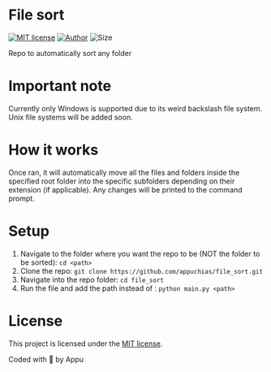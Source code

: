 # File sort
[![MIT license](https://img.shields.io/github/license/appuchias/file_sort?style=flat-square)](https://github.com/appuchias/file_sort/blob/master/LICENSE) 
[![Author](https://img.shields.io/badge/Project%20by-Appu-9cf?style=flat-square)](https://github.com/appuchias) 
![Size](https://img.shields.io/github/repo-size/appuchias/file_sort?color=orange&style=flat-square)

Repo to automatically sort any folder

# Important note
Currently only Windows is supported due to its weird backslash file system. Unix file systems will be added soon.

# How it works
Once ran, it will automatically move all the files and folders inside the specified root folder into the specific subfolders depending on their extension (if applicable).
Any changes will be printed to the command prompt.

# Setup
1. Navigate to the folder where you want the repo to be (NOT the folder to be sorted): `cd <path>`
2. Clone the repo: `git clone https://github.com/appuchias/file_sort.git`
3. Navigate into the repo folder: `cd file_sort`
4. Run the file and add the path instead of <path>: `python main.py <path>`

# License
This project is licensed under the [MIT license](https://github.com/appuchias/file_sort/blob/master/LICENSE).

Coded with 🖤 by Appu